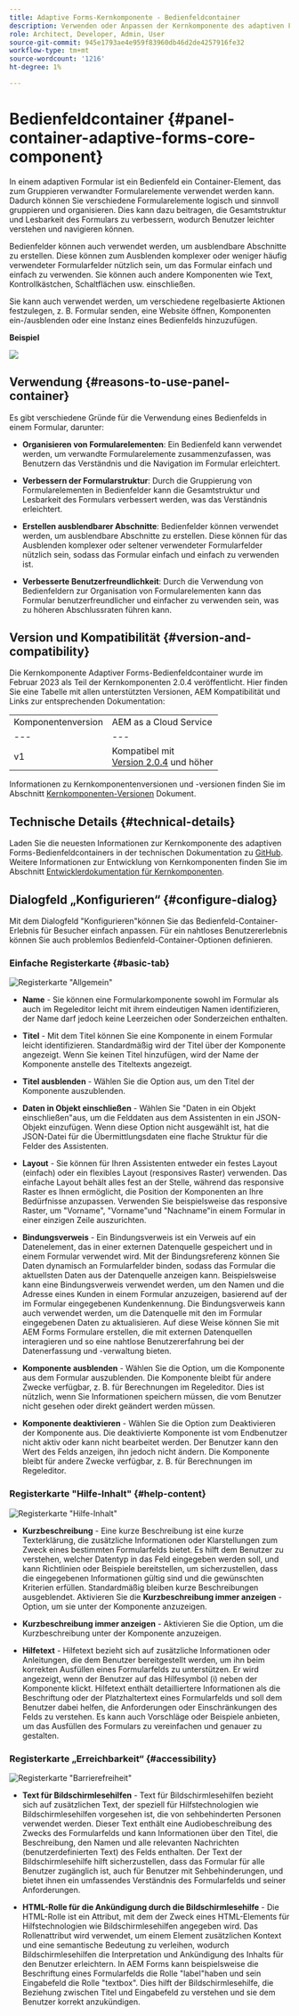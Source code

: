 ```yaml
---
title: Adaptive Forms-Kernkomponente - Bedienfeldcontainer
description: Verwenden oder Anpassen der Kernkomponente des adaptiven Forms-Bedienfeldcontainers.
role: Architect, Developer, Admin, User
source-git-commit: 945e1793ae4e959f83960db46d2de4257916fe32
workflow-type: tm+mt
source-wordcount: '1216'
ht-degree: 1%

---
```



# Bedienfeldcontainer {#panel-container-adaptive-forms-core-component}

In einem adaptiven Formular ist ein Bedienfeld ein Container-Element, das zum Gruppieren verwandter Formularelemente verwendet werden kann. Dadurch können Sie verschiedene Formularelemente logisch und sinnvoll gruppieren und organisieren. Dies kann dazu beitragen, die Gesamtstruktur und Lesbarkeit des Formulars zu verbessern, wodurch Benutzer leichter verstehen und navigieren können.

Bedienfelder können auch verwendet werden, um ausblendbare Abschnitte zu erstellen. Diese können zum Ausblenden komplexer oder weniger häufig verwendeter Formularfelder nützlich sein, um das Formular einfach und einfach zu verwenden. Sie können auch andere Komponenten wie Text, Kontrollkästchen, Schaltflächen usw. einschließen.

Sie kann auch verwendet werden, um verschiedene regelbasierte Aktionen festzulegen, z. B. Formular senden, eine Website öffnen, Komponenten ein-/ausblenden oder eine Instanz eines Bedienfelds hinzuzufügen.

**Beispiel**

![](/help/adaptive-forms/assets/panel-container.png)

## Verwendung {#reasons-to-use-panel-container}

Es gibt verschiedene Gründe für die Verwendung eines Bedienfelds in einem Formular, darunter:

* **Organisieren von Formularelementen**: Ein Bedienfeld kann verwendet werden, um verwandte Formularelemente zusammenzufassen, was Benutzern das Verständnis und die Navigation im Formular erleichtert.

* **Verbessern der Formularstruktur**: Durch die Gruppierung von Formularelementen in Bedienfelder kann die Gesamtstruktur und Lesbarkeit des Formulars verbessert werden, was das Verständnis erleichtert.

* **Erstellen ausblendbarer Abschnitte**: Bedienfelder können verwendet werden, um ausblendbare Abschnitte zu erstellen. Diese können für das Ausblenden komplexer oder seltener verwendeter Formularfelder nützlich sein, sodass das Formular einfach und einfach zu verwenden ist.

* **Verbesserte Benutzerfreundlichkeit**: Durch die Verwendung von Bedienfeldern zur Organisation von Formularelementen kann das Formular benutzerfreundlicher und einfacher zu verwenden sein, was zu höheren Abschlussraten führen kann.

## Version und Kompatibilität {#version-and-compatibility}

Die Kernkomponente Adaptiver Forms-Bedienfeldcontainer wurde im Februar 2023 als Teil der Kernkomponenten 2.0.4 veröffentlicht. Hier finden Sie eine Tabelle mit allen unterstützten Versionen, AEM Kompatibilität und Links zur entsprechenden Dokumentation:

|  |  |
|---|---|
| Komponentenversion | AEM as a Cloud Service |
| --- | --- |
| v1 | Kompatibel mit<br>[Version 2.0.4](/help/versions.md) und höher | Kompatibel | Kompatibel |

Informationen zu Kernkomponentenversionen und -versionen finden Sie im Abschnitt [Kernkomponenten-Versionen](/help/versions.md) Dokument.

<!-- ## Sample Component Output {#sample-component-output}

To experience the Accordion Component as well as see examples of its configuration options as well as HTML and JSON output, visit the [Component Library](https://adobe.com/go/aem_cmp_library_accordion). -->

## Technische Details {#technical-details}

Laden Sie die neuesten Informationen zur Kernkomponente des adaptiven Forms-Bedienfeldcontainers in der technischen Dokumentation zu [GitHub](https://github.com/adobe/aem-core-forms-components/tree/master/ui.af.apps/src/main/content/jcr_root/apps/core/fd/components/form/panelcontainer/v1/panelcontainer). Weitere Informationen zur Entwicklung von Kernkomponenten finden Sie im Abschnitt [Entwicklerdokumentation für Kernkomponenten](/help/developing/overview.md).

## Dialogfeld „Konfigurieren“ {#configure-dialog}

Mit dem Dialogfeld &quot;Konfigurieren&quot;können Sie das Bedienfeld-Container-Erlebnis für Besucher einfach anpassen. Für ein nahtloses Benutzererlebnis können Sie auch problemlos Bedienfeld-Container-Optionen definieren.

### Einfache Registerkarte {#basic-tab}

![Registerkarte &quot;Allgemein&quot;](/help/adaptive-forms/assets/panelcontainer_basictab.png)

* **Name** - Sie können eine Formularkomponente sowohl im Formular als auch im Regeleditor leicht mit ihrem eindeutigen Namen identifizieren, der Name darf jedoch keine Leerzeichen oder Sonderzeichen enthalten.

* **Titel** - Mit dem Titel können Sie eine Komponente in einem Formular leicht identifizieren. Standardmäßig wird der Titel über der Komponente angezeigt. Wenn Sie keinen Titel hinzufügen, wird der Name der Komponente anstelle des Titeltexts angezeigt.

* **Titel ausblenden** - Wählen Sie die Option aus, um den Titel der Komponente auszublenden.

* **Daten in Objekt einschließen** - Wählen Sie &quot;Daten in ein Objekt einschließen&quot;aus, um die Felddaten aus dem Assistenten in ein JSON-Objekt einzufügen. Wenn diese Option nicht ausgewählt ist, hat die JSON-Datei für die Übermittlungsdaten eine flache Struktur für die Felder des Assistenten.

* **Layout** - Sie können für Ihren Assistenten entweder ein festes Layout (einfach) oder ein flexibles Layout (responsives Raster) verwenden. Das einfache Layout behält alles fest an der Stelle, während das responsive Raster es Ihnen ermöglicht, die Position der Komponenten an Ihre Bedürfnisse anzupassen. Verwenden Sie beispielsweise das responsive Raster, um &quot;Vorname&quot;, &quot;Vorname&quot;und &quot;Nachname&quot;in einem Formular in einer einzigen Zeile auszurichten.

* **Bindungsverweis** - Ein Bindungsverweis ist ein Verweis auf ein Datenelement, das in einer externen Datenquelle gespeichert und in einem Formular verwendet wird. Mit der Bindungsreferenz können Sie Daten dynamisch an Formularfelder binden, sodass das Formular die aktuellsten Daten aus der Datenquelle anzeigen kann. Beispielsweise kann eine Bindungsverweis verwendet werden, um den Namen und die Adresse eines Kunden in einem Formular anzuzeigen, basierend auf der im Formular eingegebenen Kundenkennung. Die Bindungsverweis kann auch verwendet werden, um die Datenquelle mit den im Formular eingegebenen Daten zu aktualisieren. Auf diese Weise können Sie mit AEM Forms Formulare erstellen, die mit externen Datenquellen interagieren und so eine nahtlose Benutzererfahrung bei der Datenerfassung und -verwaltung bieten.
* **Komponente ausblenden** - Wählen Sie die Option, um die Komponente aus dem Formular auszublenden. Die Komponente bleibt für andere Zwecke verfügbar, z. B. für Berechnungen im Regeleditor. Dies ist nützlich, wenn Sie Informationen speichern müssen, die vom Benutzer nicht gesehen oder direkt geändert werden müssen.
* **Komponente deaktivieren** - Wählen Sie die Option zum Deaktivieren der Komponente aus. Die deaktivierte Komponente ist vom Endbenutzer nicht aktiv oder kann nicht bearbeitet werden. Der Benutzer kann den Wert des Felds anzeigen, ihn jedoch nicht ändern. Die Komponente bleibt für andere Zwecke verfügbar, z. B. für Berechnungen im Regeleditor.

### Registerkarte &quot;Hilfe-Inhalt&quot; {#help-content}

![Registerkarte &quot;Hilfe-Inhalt&quot;](/help/adaptive-forms/assets/panelcontainer_helptab.png)

* **Kurzbeschreibung** - Eine kurze Beschreibung ist eine kurze Texterklärung, die zusätzliche Informationen oder Klarstellungen zum Zweck eines bestimmten Formularfelds bietet. Es hilft dem Benutzer zu verstehen, welcher Datentyp in das Feld eingegeben werden soll, und kann Richtlinien oder Beispiele bereitstellen, um sicherzustellen, dass die eingegebenen Informationen gültig sind und die gewünschten Kriterien erfüllen. Standardmäßig bleiben kurze Beschreibungen ausgeblendet. Aktivieren Sie die **Kurzbeschreibung immer anzeigen** -Option, um sie unter der Komponente anzuzeigen.

* **Kurzbeschreibung immer anzeigen** - Aktivieren Sie die Option, um die Kurzbeschreibung unter der Komponente anzuzeigen.

* **Hilfetext** - Hilfetext bezieht sich auf zusätzliche Informationen oder Anleitungen, die dem Benutzer bereitgestellt werden, um ihn beim korrekten Ausfüllen eines Formularfelds zu unterstützen. Er wird angezeigt, wenn der Benutzer auf das Hilfesymbol (i) neben der Komponente klickt. Hilfetext enthält detailliertere Informationen als die Beschriftung oder der Platzhaltertext eines Formularfelds und soll dem Benutzer dabei helfen, die Anforderungen oder Einschränkungen des Felds zu verstehen. Es kann auch Vorschläge oder Beispiele anbieten, um das Ausfüllen des Formulars zu vereinfachen und genauer zu gestalten.

### Registerkarte „Erreichbarkeit“ {#accessibility}

![Registerkarte &quot;Barrierefreiheit&quot;](/help/adaptive-forms/assets/panelcontainer_accessibilitytab.png)

* **Text für Bildschirmlesehilfen** - Text für Bildschirmlesehilfen bezieht sich auf zusätzlichen Text, der speziell für Hilfstechnologien wie Bildschirmlesehilfen vorgesehen ist, die von sehbehinderten Personen verwendet werden. Dieser Text enthält eine Audiobeschreibung des Zwecks des Formularfelds und kann Informationen über den Titel, die Beschreibung, den Namen und alle relevanten Nachrichten (benutzerdefinierten Text) des Felds enthalten. Der Text der Bildschirmlesehilfe hilft sicherzustellen, dass das Formular für alle Benutzer zugänglich ist, auch für Benutzer mit Sehbehinderungen, und bietet ihnen ein umfassendes Verständnis des Formularfelds und seiner Anforderungen.

* **HTML-Rolle für die Ankündigung durch die Bildschirmlesehilfe** - Die HTML-Rolle ist ein Attribut, mit dem der Zweck eines HTML-Elements für Hilfstechnologien wie Bildschirmlesehilfen angegeben wird. Das Rollenattribut wird verwendet, um einem Element zusätzlichen Kontext und eine semantische Bedeutung zu verleihen, wodurch Bildschirmlesehilfen die Interpretation und Ankündigung des Inhalts für den Benutzer erleichtern. In AEM Forms kann beispielsweise die Beschriftung eines Formularfelds die Rolle &quot;label&quot;haben und sein Eingabefeld die Rolle &quot;textbox&quot;. Dies hilft der Bildschirmlesehilfe, die Beziehung zwischen Titel und Eingabefeld zu verstehen und sie dem Benutzer korrekt anzukündigen.




